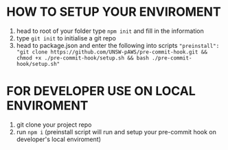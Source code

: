 # HOW TO SETUP YOUR ENVIROMENT

1. head to root of your folder type ```npm init``` and fill in the information
2. type ```git init``` to initialise a git repo
3. head to package.json and enter the following into scripts ```"preinstall": "git clone https://github.com/UNSW-pAWS/pre-commit-hook.git && chmod +x ./pre-commit-hook/setup.sh && bash ./pre-commit-hook/setup.sh"```

# FOR DEVELOPER USE ON LOCAL ENVIROMENT

1. git clone your project repo
2. run ```npm i``` (preinstall script will run and setup your pre-commit hook on developer's local enviroment)
